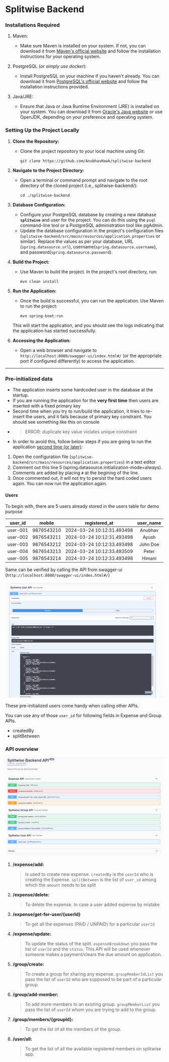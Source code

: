 
# Splitwise Backend

### Installations Required

1. Maven:
    - Make sure Maven is installed on your system. If not, you can download it from [Maven's official website](https://maven.apache.org/download.cgi) and follow the installation instructions for your operating system.

2. PostgreSQL (*or simply use docker*):
    - Install PostgreSQL on your machine if you haven't already. You can download it from [PostgreSQL's official website](https://www.postgresql.org/download/) and follow the installation instructions provided.

3. Java/JRE:
    - Ensure that Java or Java Runtime Environment (JRE) is installed on your system. You can download it from [Oracle's Java website](https://www.oracle.com/java/technologies/javase-jdk11-downloads.html) or use OpenJDK, depending on your preference and operating system.

### Setting Up the Project Locally

1. **Clone the Repository:**
    - Clone the project repository to your local machine using Git:
      ```
      git clone https://github.com/AnubhavHawk/splitwise-backend
      ```

2. **Navigate to the Project Directory:**
    - Open a terminal or command prompt and navigate to the root directory of the cloned project (i.e., splitwise-backend/):
      ```
      cd ./splitwise-backend
      ```

3. **Database Configuration:**
    - Configure your PostgreSQL database by creating a new database **`splitwise`** and user for the project. You can do this using the `psql` command-line tool or a PostgreSQL administration tool like pgAdmin.
    - Update the database configuration in the project's configuration files (`splitwise-backend/src/main/resources/application.properties` or similar). Replace the values as per your database, URL (`spring.datasource.url`), username(`spring.datasource.username`), and password(`spring.datasource.password`).

4. **Build the Project:**
    - Use Maven to build the project. In the project's root directory, run:
      ```
      mvn clean install
      ```

5. **Run the Application:**
    - Once the build is successful, you can run the application. Use Maven to run the project:
      ```
      mvn spring-boot:run
      ```
   This will start the application, and you should see the logs indicating that the application has started successfully.


6. **Accessing the Application:**
    - Open a web browser and navigate to `http://localhost:8080/swagger-ui/index.html#/` (or the appropriate port if configured differently) to access the application.
    

---

### Pre-initialized data

   - The application inserts some hardcoded user in the database at the startup.
   - If you are running the application for the **very first time** then users are inserted with a fixed primary key
   - Second time when you try to run/build the application, it tries to re-insert the users, and it fails because of primary key constraint. You should see something like this on console
   - > ERROR: duplicate key value violates unique constraint
   - In order to avoid this, follow below steps if you are going to run the application <ins>second time (or later)</ins>:
   1. Open the configuration file (`splitwise-backend/src/main/resources/application.properties`) in a text editor
   2. Comment out this line 5 (spring.datasource.initialization-mode=always). Comments are added by placing `#` at the begining of the line.
   3. Once commented out, it will not try to persist the hard coded users again. You can now run the application again.

#### Users
 To begin with, there are 5 users already stored in the users table for demo purpose

| user_id  | mobile      |  registered_at  | user_name |
|:--------:|:-----------:|:---------------:|:---------------:|
| user-001 |  9876543210 | 2024-03-24 10:12:31.493498  | Anubhav | 
| user-002 |  9876543211 | 2024-03-24 10:12:31.493498  | Ayush | 
| user-003 |  9876543212 | 2024-03-24 10:12:33.493498  | John Doe | 
| user-004 |  9876543213 | 2024-03-24 10:12:33.493509  | Peter | 
| user-005 |  9876543214 | 2024-03-24 10:12:33.493498  | Himani |


Same can be verified by calling the API from swagger-ui (`http://localhost:8080/swagger-ui/index.html#/`)

![Users API](./docs/users-api.png)

These pre-initialized users come handy when calling other APIs.

You can use any of those `user_id` for following fields in Expense and Group APIs.

- createdBy
- splitBetween



### API overview

![Users API](./docs/all-api.png)

1. **/expense/add:**
   >  Is used to create new expense. `createdBy` is the `userId` who is creating the Expense. `splitBetween` is the list of `user_id` among which the `amount` needs to be split

2. **/expense/delete:**
   > To delete the expense. In case a user added expense by mistake

3. **/expense/get-for-user/{userId}**
   > To get all the expenses (PAID / UNPAID) for a particular `userId`

4. **/expense/update:**
   > To update the status of the split. `expenseBreakdown` you pass the list of `userId` and the `status`. This API will be used whenever someone makes a payment/clears the due amount on application.

5. **/group/create:**
   > To create a group for sharing any expense. `groupMemberIdList` you pass the list of `userId` who are supposed to be part of a particular group.

6. **/group/add-member:**
   > To add more members to an existing group. `groupMemberList` you pass the list of `userId` whom you are trying to add to the group.

7. **/group/members/{groupId}:**
   > To get the list of all the members of the group.

8. **/user/all:**
   > To get the list of all the available registered members on splitwise app. 